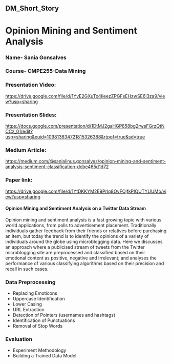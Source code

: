 ## DM_Short_Story

# Opinion Mining and Sentiment Analysis

### Name- Sania Gonsalves
### Course- CMPE255-Data Mining

### Presentation Video:
https://drive.google.com/file/d/1YvE2GXuTx4IieezZPGFsEHzwSE6l3za9/view?usp=sharing

### Presentation Slides:
https://docs.google.com/presentation/d/1DtMJ2gaHGP858bg2rwsFGrzQtNCCz_01/edit?usp=sharing&ouid=109813634721815326388&rtpof=true&sd=true

### Medium Article:
https://medium.com/@sanialinus.gonsalves/opinion-mining-and-sentiment-analysis-sentiment-classification-dcbe465d1d72

### Paper link: 
https://drive.google.com/file/d/1YtDKKYM2E9Prlq8OvFOjfkPIQUTYUUMb/view?usp=sharing


#### Opinion Mining and Sentiment Analysis on a Twitter Data Stream
Opinion mining and sentiment analysis is a fast growing topic with various world applications, from polls to advertisement placement. Traditionally individuals gather feedback from their friends or relatives before purchasing an item, but today the trend is to identify the opinions of a variety of individuals around the globe using microblogging data. 
Here we discusses an approach where a publicised stream of tweets from the Twitter microblogging site are preprocessed and classified based on their emotional content as positive, negative and irrelevant; and analyses the performance of various classifying algorithms based on their precision and recall in such cases. 

### Data Preprocessing
* Replacing Emoticons 
* Uppercase Identification 
* Lower Casing
* URL Extraction
* Detection of Pointers (usernames and hashtags)
* Identification of Punctuations
* Removal of Stop Words 

### Evaluation
* Experiment Methodology
* Building a Trained Data Model

